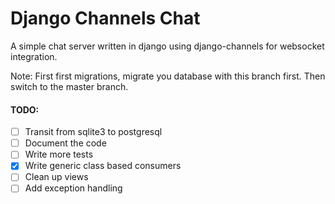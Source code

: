 # Django Channels Chat

A simple chat server written in django using django-channels for websocket integration.

Note: First first migrations, migrate you database with this branch first. Then switch to the master branch.

#### TODO:

- [ ] Transit from sqlite3 to postgresql
- [ ] Document the code
- [ ] Write more tests
- [x] Write generic class based consumers
- [ ] Clean up views
- [ ] Add exception handling
